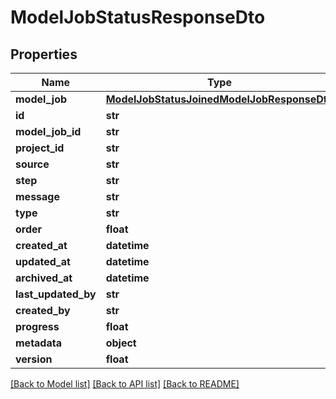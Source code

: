 # ModelJobStatusResponseDto

## Properties
Name | Type | Description | Notes
------------ | ------------- | ------------- | -------------
**model_job** | [**ModelJobStatusJoinedModelJobResponseDto**](ModelJobStatusJoinedModelJobResponseDto.md) |  | [optional] 
**id** | **str** |  | [optional] 
**model_job_id** | **str** |  | 
**project_id** | **str** |  | 
**source** | **str** |  | [optional] 
**step** | **str** |  | 
**message** | **str** |  | [optional] 
**type** | **str** |  | [optional] 
**order** | **float** |  | [optional] 
**created_at** | **datetime** |  | [optional] 
**updated_at** | **datetime** |  | [optional] 
**archived_at** | **datetime** |  | [optional] 
**last_updated_by** | **str** |  | [optional] 
**created_by** | **str** |  | [optional] 
**progress** | **float** |  | [optional] 
**metadata** | **object** |  | [optional] 
**version** | **float** |  | [optional] 

[[Back to Model list]](../README.md#documentation-for-models) [[Back to API list]](../README.md#documentation-for-api-endpoints) [[Back to README]](../README.md)


